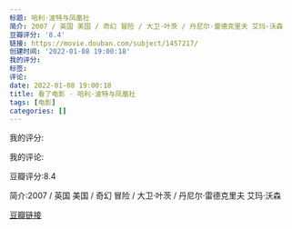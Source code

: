 ```yaml
---
标题: 哈利·波特与凤凰社
简介: 2007 / 英国 美国 / 奇幻 冒险 / 大卫·叶茨 / 丹尼尔·雷德克里夫 艾玛·沃森
豆瓣评分: '8.4'
链接: https://movie.douban.com/subject/1457217/
创建时间: '2022-01-08 19:00:18'
我的评分:
标签:
评论:
date: 2022-01-08 19:00:18
title: 看了电影 - 哈利·波特与凤凰社
tags: [电影]
categories: []
---
```


我的评分:

我的评论:

豆瓣评分:8.4

简介:2007 / 英国 美国 / 奇幻 冒险 / 大卫·叶茨 / 丹尼尔·雷德克里夫 艾玛·沃森

[豆瓣链接](https://movie.douban.com/subject/1457217/)

